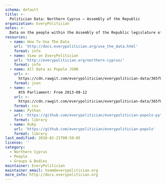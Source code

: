 ```yaml
---
schema: default
title: >-
  Politician Data: Northern Cyprus — Assembly of the Republic
organization: EveryPolitician
notes: >-
  Data on the people within the Assembly of the Republic legislature of Northern Cyprus.
resources:
  - name: How To Use The Data
    url: 'http://docs.everypolitician.org/use_the_data.html'
    format: info
  - name: View on EveryPolitician
    url: 'http://everypolitician.org/northern-cyprus/'
    format: info
  - name: All Data as Popolo JSON
    url: >-
      https://cdn.rawgit.com/everypolitician/everypolitician-data/365f0f4c0183410cc5266f2fa28fcbf142996de9/data/Northern_Cyprus/Assembly/ep-popolo-v1.0.json
    format: json
  - name: >-
      8th Parliament: From 2013-08-12
    url: >-
      https://cdn.rawgit.com/everypolitician/everypolitician-data/365f0f4c0183410cc5266f2fa28fcbf142996de9/data/Northern_Cyprus/Assembly/term-14.csv
    format: csv
  - name: Python
    url: 'https://github.com/everypolitician/everypolitician-popolo-python'
    format: library
  - name: Ruby
    url: 'https://github.com/everypolitician/everypolitician-popolo'
    format: library
last_modified: 2018-02-21T00:59:05
license: ''
category:
  - Northern Cyprus
  - People
  - Groups & Bodies
maintainer: EveryPolitician
maintainer_email: team@everypolitician.org
more_info: http://docs.everypolitician.org
---
```

